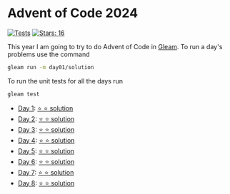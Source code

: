 # Advent of Code 2024

[![Tests](https://github.com/devries/advent_of_code_2024/actions/workflows/test.yml/badge.svg)](https://github.com/devries/advent_of_code_2024/actions/workflows/test.yml)
[![Stars: 16](https://img.shields.io/badge/⭐_Stars-16-yellow)](https://adventofcode.com/2024)

This year I am going to try to do Advent of Code in  [Gleam](https://gleam.run).
To run a day's problems use the command

```sh
gleam run -m day01/solution
```

To run the unit tests for all the days run

```sh
gleam test
```

- [Day 1](https://adventofcode.com/2024/day/1): [⭐ ⭐ solution](src/day01/solution.gleam)
- [Day 2](https://adventofcode.com/2024/day/2): [⭐ ⭐ solution](src/day02/solution.gleam)
- [Day 3](https://adventofcode.com/2024/day/3): [⭐ ⭐ solution](src/day03/solution.gleam)
- [Day 4](https://adventofcode.com/2024/day/4): [⭐ ⭐ solution](src/day04/solution.gleam)
- [Day 5](https://adventofcode.com/2024/day/5): [⭐ ⭐ solution](src/day05/solution.gleam)
- [Day 6](https://adventofcode.com/2024/day/6): [⭐ ⭐ solution](src/day06/solution.gleam)
- [Day 7](https://adventofcode.com/2024/day/7): [⭐ ⭐ solution](src/day07/solution.gleam)
- [Day 8](https://adventofcode.com/2024/day/8): [⭐ ⭐ solution](src/day08/solution.gleam)

